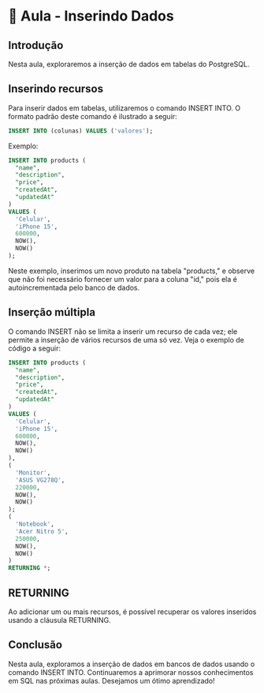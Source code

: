 # 📘 Aula - Inserindo Dados

## Introdução

Nesta aula, exploraremos a inserção de dados em tabelas do PostgreSQL.

## Inserindo recursos

Para inserir dados em tabelas, utilizaremos o comando INSERT INTO. O formato padrão deste comando é ilustrado a seguir:
```sql
INSERT INTO (colunas) VALUES ('valores');
```
Exemplo:
```sql
INSERT INTO products (
  "name", 
  "description", 
  "price", 
  "createdAt", 
  "updatedAt"
)
VALUES (
  'Celular',
  'iPhone 15',
  600000,
  NOW(),
  NOW()
);
```
Neste exemplo, inserimos um novo produto na tabela "products," e observe que não foi necessário fornecer um valor para a coluna "id," pois ela é autoincrementada pelo banco de dados.

## Inserção múltipla

O comando INSERT não se limita a inserir um recurso de cada vez; ele permite a inserção de vários recursos de uma só vez. Veja o exemplo de código a seguir:
```sql
INSERT INTO products (
  "name", 
  "description", 
  "price", 
  "createdAt", 
  "updatedAt"
)
VALUES (
  'Celular',
  'iPhone 15',
  600000,
  NOW(),
  NOW()
),
(
  'Monitor',
  'ASUS VG278Q',
  220000,
  NOW(),
  NOW()
);
(
  'Notebook',
  'Acer Nitro 5',
  250000,
  NOW(),
  NOW()
)
RETURNING *;
```

## RETURNING

Ao adicionar um ou mais recursos, é possível recuperar os valores inseridos usando a cláusula RETURNING. 

## Conclusão

Nesta aula, exploramos a inserção de dados em bancos de dados usando o comando INSERT INTO. Continuaremos a aprimorar nossos conhecimentos em SQL nas próximas aulas. Desejamos um ótimo aprendizado!